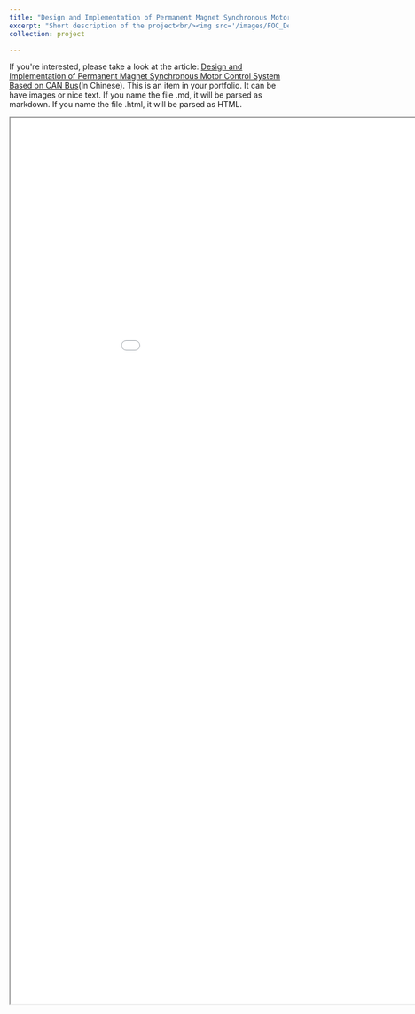 ```yaml
---
title: "Design and Implementation of Permanent Magnet Synchronous Motor Control System Based on CAN Bus"
excerpt: "Short description of the project<br/><img src='/images/FOC_Design/control_circuit.png' width='153' height='255'> <img src='/images/FOC_Design/drive_circuit.png' width='339' height='255'> <br/><br/>Programe flow chart of the Controller<br/><img src='/images/FOC_Design/program_flow_chart.png'>"
collection: project

---
```


If you're interested, please take a look at the article: [Design and Implementation of Permanent Magnet Synchronous Motor Control System Based on CAN Bus](../../files/Design_and_Implementation_of_Permanent_Magnet_Synchronous_Motor_Control_System_Based_on_CAN_Bus_from_Wenhao_Liu.pdf)(In Chinese).
This is an item in your portfolio. It can be have images or nice text. If you name the file .md, it will be parsed as markdown. If you name the file .html, it will be parsed as HTML. 
<iframe src="../../files/Design_and_Implementation_of_Permanent_Magnet_Synchronous_Motor_Control_System_Based_on_CAN_Bus_from_Wenhao_Liu.pdf" width="1000" height="1600"></iframe>

